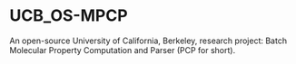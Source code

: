 # UCB_OS-MPCP
An open-source University of California, Berkeley, research project: Batch Molecular Property Computation and Parser (PCP for short).
